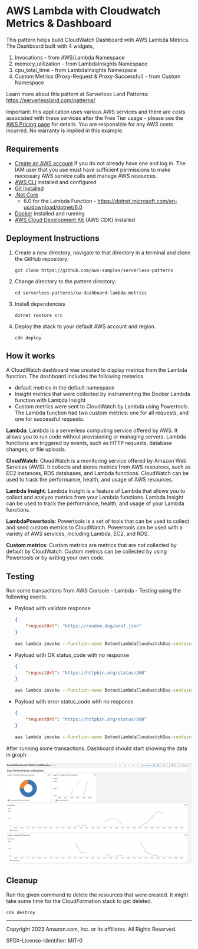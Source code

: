 # AWS Lambda with Cloudwatch Metrics & Dashboard

This pattern helps build CloudWatch Dashboard with AWS Lambda Metrics. The Dashboard built with 4 widgets,
1. Invocations - from AWS/Lambda Namespace
2. memory_utilization - from LambdaInsights Namespace
3. cpu_total_time - from LambdaInsights Namespace
4. Custom Metrics (Proxy-Request & Proxy-Successful) - from Custom Namespace

Learn more about this pattern at Serverless Land Patterns: https://serverlessland.com/patterns/

Important: this application uses various AWS services and there are costs associated with these services after the Free Tier usage - please see the [AWS Pricing page](https://aws.amazon.com/pricing/) for details. You are responsible for any AWS costs incurred. No warranty is implied in this example.

## Requirements

* [Create an AWS account](https://portal.aws.amazon.com/gp/aws/developer/registration/index.html) if you do not already have one and log in. The IAM user that you use must have sufficient permissions to make necessary AWS service calls and manage AWS resources.
* [AWS CLI](https://docs.aws.amazon.com/cli/latest/userguide/install-cliv2.html) installed and configured
* [Git Installed](https://git-scm.com/book/en/v2/Getting-Started-Installing-Git)
* [.Net Core](https://dotnet.microsoft.com/en-us/download/dotnet)
    - 6.0 for the Lambda Function - https://dotnet.microsoft.com/en-us/download/dotnet/6.0
* [Docker](https://docs.docker.com/get-docker/) installed and running
* [AWS Cloud Development Kit](https://docs.aws.amazon.com/cdk/latest/guide/cli.html) (AWS CDK) installed

## Deployment Instructions

1. Create a new directory, navigate to that directory in a terminal and clone the GitHub repository:
    ``` 
    git clone https://github.com/aws-samples/serverless-patterns
    ```
2. Change directory to the pattern directory:
    ```
    cd serverless-patterns/cw-dashboard-lambda-metrics
    ```
3. Install dependencies
    ```
    dotnet restore src
    ```
4. Deploy the stack to your default AWS account and region.
    ```
    cdk deploy
    ```

## How it works

A CloudWatch dashboard was created to display metrics from the Lambda function. The dashboard includes the following meterics.

- default metrics in the default namespace
- Insight metrics that were collected by instrumenting the Docker Lambda function with Lambda Insight 
- Custom metrics were sent to CloudWatch by Lambda using Powertools. The Lambda function had two custom metrics: one for all requests, and one for successful requests.

**Lambda**: Lambda is a serverless computing service offered by AWS. It allows you to run code without provisioning or managing servers. Lambda functions are triggered by events, such as HTTP requests, database changes, or file uploads.

**CloudWatch**: CloudWatch is a monitoring service offered by Amazon Web Services (AWS). It collects and stores metrics from AWS resources, such as EC2 instances, RDS databases, and Lambda functions. CloudWatch can be used to track the performance, health, and usage of AWS resources.

**Lambda Insight**: Lambda Insight is a feature of Lambda that allows you to collect and analyze metrics from your Lambda functions. Lambda Insight can be used to track the performance, health, and usage of your Lambda functions.

**LambdaPowertools**: Powertools is a set of tools that can be used to collect and send custom metrics to CloudWatch. Powertools can be used with a variety of AWS services, including Lambda, EC2, and RDS.

**Custom metrics**: Custom metrics are metrics that are not collected by default by CloudWatch. Custom metrics can be collected by using Powertools or by writing your own code.

## Testing

Run some transactions from AWS Console - Lambda - Testing using the following events.

- Payload with validate response

    ```json
    {
        "requestUrl": "https://random.dog/woof.json"
    }
    ```

    ```cmd
    aws lambda invoke --function-name DotnetLambdaCloudwatchDas-containerimagelambdafunc-CBMehNDHGXiY --payload '{"requestUrl": "https://random.dog/woof.json"}' response_1.json  
    ```
- Payload with OK status_code with no response 

    ```json
    {
        "requestUrl": "https://httpbin.org/status/200"
    }
    ```
    ```cmd
    aws lambda invoke --function-name DotnetLambdaCloudwatchDas-containerimagelambdafunc-CBMehNDHGXiY --payload '{ "requestUrl": "https://httpbin.org/status/200" }' response_2.json  
    ```
- Payload with error status_code with no response 

    ```json
    {
        "requestUrl": "https://httpbin.org/status/500"
    }
    ```
    ```cmd
    aws lambda invoke --function-name DotnetLambdaCloudwatchDas-containerimagelambdafunc-CBMehNDHGXiY --payload '{ "requestUrl": "https://httpbin.org/status/500" }' response_3.json  
    ```

After running some transactions. Dashboard should start showing the data in graph.

![dashboard](images/../imges/Dashboard.png)

## Cleanup
 
Run the given command to delete the resources that were created. It might take some time for the CloudFormation stack to get deleted.
```
cdk destroy
```

----
Copyright 2023 Amazon.com, Inc. or its affiliates. All Rights Reserved.

SPDX-License-Identifier: MIT-0
